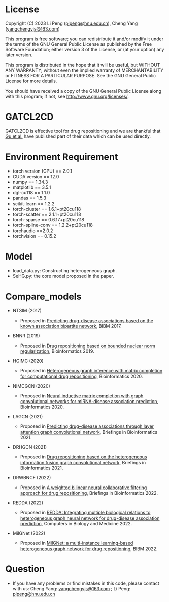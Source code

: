 # License

Copyright (C) 2023 Li Peng (plpeng@hnu.edu.cn), Cheng Yang (yangchengyjs@163.com)

This program is free software; you can redistribute it and/or
modify it under the terms of the GNU General Public License
as published by the Free Software Foundation; either version 3
of the License, or (at your option) any later version.

This program is distributed in the hope that it will be useful,
but WITHOUT ANY WARRANTY; without even the implied warranty of
MERCHANTABILITY or FITNESS FOR A PARTICULAR PURPOSE.  See the
GNU General Public License for more details.

You should have received a copy of the GNU General Public License
along with this program; if not, see <http://www.gnu.org/licenses/>.



# GATCL2CD
GATCL2CD is effective tool for drug repositioning and we are thankful that [Gu et al.](https://www.sciencedirect.com/science/article/pii/S0010482522008356) have published part of their data which can be used directly.



# Environment Requirement
+ torch version (GPU) == 2.0.1
+ CUDA version == 12.0
+ numpy == 1.34.3
+ matplotlib == 3.5.1
+ dgl-cu118 == 1.1.0
+ pandas == 1.5.3
+ scikit-learn == 1.2.2
+ torch-cluster == 1.6.1+pt20cu118
+ torch-scatter == 2.1.1+pt20cu118
+ torch-sparse == 0.6.17+pt20cu118
+ torch-spline-conv == 1.2.2+pt20cu118
+ torchaudio ==2.0.2
+ torchvision == 0.15.2



# Model
+ load_data.py: Constructing heterogeneous graph.
+ SeHG.py: the core model proposed in the paper.



# Compare_models
 
* NTSIM (2017)
    * Proposed in [Predicting drug-disease associations based on the known association bipartite network](https://ieeexplore.ieee.org/abstract/document/8217698/), BIBM 2017.

* BNNR (2019)
    * Proposed in [Drug repositioning based on bounded nuclear norm regularization](https://doi.org/10.1093/bioinformatics/btz331), Bioinformatics 2019.

* HGIMC (2020)
    * Proposed in [Heterogeneous graph inference with matrix completion for computational drug repositioning](https://doi.org/10.1093/bioinformatics/btaa1024), Bioinformatics 2020.

* NIMCGCN (2020)
    * Proposed in [Neural inductive matrix completion with graph convolutional networks for miRNA-disease association prediction](https://doi.org/10.1093/bioinformatics/btz965), Bioinformatics 2020.

* LAGCN (2021)
    * Proposed in [Predicting drug–disease associations through layer attention graph convolutional network](https://doi.org/10.1093/bib/bbaa243), Briefings in Bioinformatics 2021.

* DRHGCN (2021)
    * Proposed in [Drug repositioning based on the heterogeneous information fusion graph convolutional network](https://doi.org/10.1093/bib/bbab319), Briefings in Bioinformatics 2021.

* DRWBNCF (2022)
    * Proposed in [A weighted bilinear neural collaborative filtering approach for drug repositioning](https://doi.org/10.1093/bib/bbab581), Briefings in Bioinformatics 2022.

* REDDA (2022)
    * Proposed in [REDDA: Integrating multiple biological relations to heterogeneous graph neural network for drug-disease association prediction](https://www.sciencedirect.com/science/article/pii/S0010482522008356), Computers in Biology and Medicine 2022.

* MilGNet (2022)
    * Proposed in [MilGNet: a multi-instance learning-based heterogeneous graph network for drug repositioning](https://ieeexplore.ieee.org/abstract/document/9995152/), BIBM 2022.



# Question
+ If you have any problems or find mistakes in this code, please contact with us: 
Cheng Yang: yangchengyjs@163.com ; Li Peng: plpeng@hnu.edu.cn
